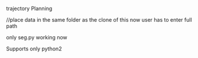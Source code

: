trajectory Planning

//place data in the same folder as the clone of this
now user has to enter full path

only seg.py working now

Supports only python2
